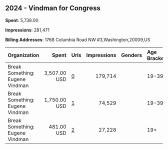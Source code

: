 ## 2024 - Vindman for Congress 
**Spent**: 5,738.00

**Impressions**: 281,471

**Billing Addresses**: 1768 Columbia Road NW #3,Washington,20009,US

|Organization|Spent|Urls|Impressions|Genders|Age Brackets|Country Codes|
|:---|---:|:---|---:|:---|:---|:---|
|Break Something: Eugene Vindman|3,507.00 USD|[0](https://www.snap.com/political-ads/asset/0220507f9ff73bc998d19e17e3442e1bf4b7e54f5c4fdd631f21bbe3b5d17213?mediaType=mp4)|179,714||19-39|united states|
|Break Something: Eugene Vindman|1,750.00 USD|[1](https://www.snap.com/political-ads/asset/70b2964a73607e79b22b194e0de18bb15eff5c4c048ba70c534deb30fe7d8d99?mediaType=mp4)|74,529||19-39|united states|
|Break Something: Eugene Vindman|481.00 USD|[2](https://www.snap.com/political-ads/asset/ec854afb55541db08c60603faf98117392166fc413b1f711758966497d9c500f?mediaType=mp4)|27,228||19+|united states|

